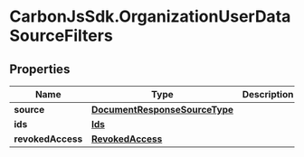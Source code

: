 # CarbonJsSdk.OrganizationUserDataSourceFilters

## Properties

Name | Type | Description | Notes
------------ | ------------- | ------------- | -------------
**source** | [**DocumentResponseSourceType**](DocumentResponseSourceType.md) |  | [optional] 
**ids** | [**Ids**](Ids.md) |  | [optional] 
**revokedAccess** | [**RevokedAccess**](RevokedAccess.md) |  | [optional] 


